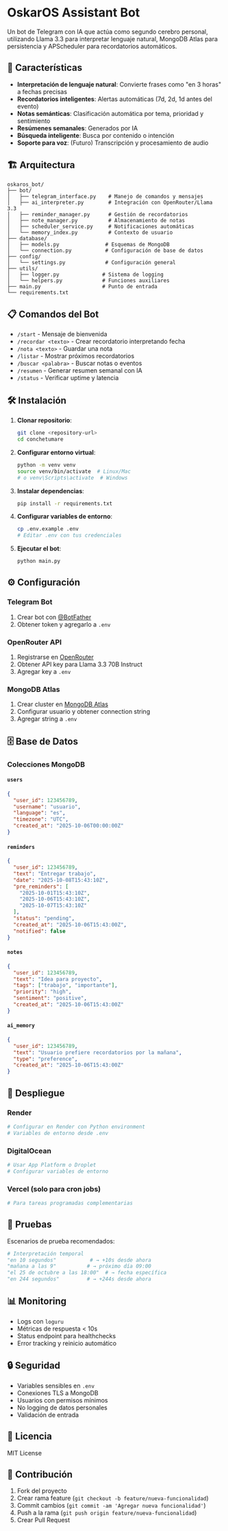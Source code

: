 # OskarOS Assistant Bot

Un bot de Telegram con IA que actúa como segundo cerebro personal, utilizando Llama 3.3 para interpretar lenguaje natural, MongoDB Atlas para persistencia y APScheduler para recordatorios automáticos.

## 🚀 Características

- **Interpretación de lenguaje natural**: Convierte frases como "en 3 horas" a fechas precisas
- **Recordatorios inteligentes**: Alertas automáticas (7d, 2d, 1d antes del evento)
- **Notas semánticas**: Clasificación automática por tema, prioridad y sentimiento
- **Resúmenes semanales**: Generados por IA
- **Búsqueda inteligente**: Busca por contenido o intención
- **Soporte para voz**: (Futuro) Transcripción y procesamiento de audio

## 🏗️ Arquitectura

```
oskaros_bot/
├── bot/
│   ├── telegram_interface.py    # Manejo de comandos y mensajes
│   ├── ai_interpreter.py        # Integración con OpenRouter/Llama 3.3
│   ├── reminder_manager.py      # Gestión de recordatorios
│   ├── note_manager.py          # Almacenamiento de notas
│   ├── scheduler_service.py     # Notificaciones automáticas
│   └── memory_index.py          # Contexto de usuario
├── database/
│   ├── models.py               # Esquemas de MongoDB
│   └── connection.py           # Configuración de base de datos
├── config/
│   └── settings.py             # Configuración general
├── utils/
│   ├── logger.py              # Sistema de logging
│   └── helpers.py             # Funciones auxiliares
├── main.py                    # Punto de entrada
└── requirements.txt
```

## 📋 Comandos del Bot

- `/start` - Mensaje de bienvenida
- `/recordar <texto>` - Crear recordatorio interpretando fecha
- `/nota <texto>` - Guardar una nota
- `/listar` - Mostrar próximos recordatorios
- `/buscar <palabra>` - Buscar notas o eventos
- `/resumen` - Generar resumen semanal con IA
- `/status` - Verificar uptime y latencia

## 🛠️ Instalación

1. **Clonar repositorio**:
   ```bash
   git clone <repository-url>
   cd conchetumare
   ```

2. **Configurar entorno virtual**:
   ```bash
   python -m venv venv
   source venv/bin/activate  # Linux/Mac
   # o venv\Scripts\activate  # Windows
   ```

3. **Instalar dependencias**:
   ```bash
   pip install -r requirements.txt
   ```

4. **Configurar variables de entorno**:
   ```bash
   cp .env.example .env
   # Editar .env con tus credenciales
   ```

5. **Ejecutar el bot**:
   ```bash
   python main.py
   ```

## ⚙️ Configuración

### Telegram Bot
1. Crear bot con [@BotFather](https://t.me/BotFather)
2. Obtener token y agregarlo a `.env`

### OpenRouter API
1. Registrarse en [OpenRouter](https://openrouter.ai/)
2. Obtener API key para Llama 3.3 70B Instruct
3. Agregar key a `.env`

### MongoDB Atlas
1. Crear cluster en [MongoDB Atlas](https://www.mongodb.com/cloud/atlas)
2. Configurar usuario y obtener connection string
3. Agregar string a `.env`

## 🗄️ Base de Datos

### Colecciones MongoDB

#### `users`
```json
{
  "user_id": 123456789,
  "username": "usuario",
  "language": "es",
  "timezone": "UTC",
  "created_at": "2025-10-06T00:00:00Z"
}
```

#### `reminders`
```json
{
  "user_id": 123456789,
  "text": "Entregar trabajo",
  "date": "2025-10-08T15:43:10Z",
  "pre_reminders": [
    "2025-10-01T15:43:10Z",
    "2025-10-06T15:43:10Z",
    "2025-10-07T15:43:10Z"
  ],
  "status": "pending",
  "created_at": "2025-10-06T15:43:00Z",
  "notified": false
}
```

#### `notes`
```json
{
  "user_id": 123456789,
  "text": "Idea para proyecto",
  "tags": ["trabajo", "importante"],
  "priority": "high",
  "sentiment": "positive",
  "created_at": "2025-10-06T15:43:00Z"
}
```

#### `ai_memory`
```json
{
  "user_id": 123456789,
  "text": "Usuario prefiere recordatorios por la mañana",
  "type": "preference",
  "created_at": "2025-10-06T15:43:00Z"
}
```

## 🚀 Despliegue

### Render
```bash
# Configurar en Render con Python environment
# Variables de entorno desde .env
```

### DigitalOcean
```bash
# Usar App Platform o Droplet
# Configurar variables de entorno
```

### Vercel (solo para cron jobs)
```bash
# Para tareas programadas complementarias
```

## 🧪 Pruebas

Escenarios de prueba recomendados:

```python
# Interpretación temporal
"en 10 segundos"           # → +10s desde ahora
"mañana a las 9"          # → próximo día 09:00
"el 25 de octubre a las 18:00"  # → fecha específica
"en 244 segundos"         # → +244s desde ahora
```

## 📊 Monitoring

- Logs con `loguru`
- Métricas de respuesta < 10s
- Status endpoint para healthchecks
- Error tracking y reinicio automático

## 🔒 Seguridad

- Variables sensibles en `.env`
- Conexiones TLS a MongoDB
- Usuarios con permisos mínimos
- No logging de datos personales
- Validación de entrada

## 📝 Licencia

MIT License

## 🤝 Contribución

1. Fork del proyecto
2. Crear rama feature (`git checkout -b feature/nueva-funcionalidad`)
3. Commit cambios (`git commit -am 'Agregar nueva funcionalidad'`)
4. Push a la rama (`git push origin feature/nueva-funcionalidad`)
5. Crear Pull Request